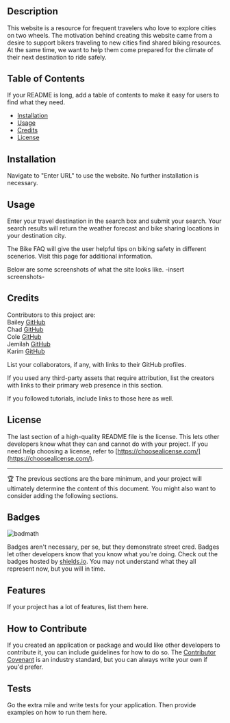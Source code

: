 # <Ride-or-Die>

## Description
This website is a resource for frequent travelers who love to explore cities on two wheels. The motivation behind creating this website came from a desire to support bikers traveling to new cities find shared biking resources. At the same time, we want to help them come prepared for the climate of their next destination to ride safely.  

## Table of Contents 

If your README is long, add a table of contents to make it easy for users to find what they need.

- [Installation](#installation)
- [Usage](#usage)
- [Credits](#credits)
- [License](#license)


## Installation

Navigate to "Enter URL" to use the website.  No further installation is necessary.  


## Usage

Enter your travel destination in the search box and submit your search.  Your search results will return the weather forecast and bike sharing locations in your destination city.

The Bike FAQ will give the user helpful tips on biking safety in different scenerios.  Visit this page for additional information. 

Below are some screenshots of what the site looks like. -insert screenshots-

## Credits

Contributors to this project are:  
Bailey [GitHub](https://github.com/skyeflier)  
Chad [GitHub](https://github.com/chwd31)  
Cole [GitHub](https://github.com/colearrington98)   
Jemilah [GitHub](https://github.com/2x997JL)   
Karim [GitHub](https://github.com/KarimB101)  

List your collaborators, if any, with links to their GitHub profiles.

If you used any third-party assets that require attribution, list the creators with links to their primary web presence in this section.

If you followed tutorials, include links to those here as well.

## License

The last section of a high-quality README file is the license. This lets other developers know what they can and cannot do with your project. If you need help choosing a license, refer to [https://choosealicense.com/](https://choosealicense.com/).

---

🏆 The previous sections are the bare minimum, and your project will ultimately determine the content of this document. You might also want to consider adding the following sections.

## Badges

![badmath](https://img.shields.io/github/languages/top/lernantino/badmath)

Badges aren't necessary, per se, but they demonstrate street cred. Badges let other developers know that you know what you're doing. Check out the badges hosted by [shields.io](https://shields.io/). You may not understand what they all represent now, but you will in time.

## Features

If your project has a lot of features, list them here.

## How to Contribute

If you created an application or package and would like other developers to contribute it, you can include guidelines for how to do so. The [Contributor Covenant](https://www.contributor-covenant.org/) is an industry standard, but you can always write your own if you'd prefer.

## Tests

Go the extra mile and write tests for your application. Then provide examples on how to run them here.
